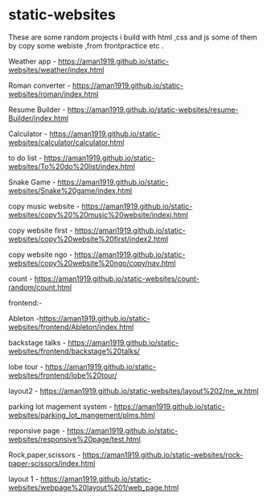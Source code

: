 # static-websites

These are some random projects i build with html ,css and js some of them by copy some webiste ,from frontpractice etc .

Weather app -  https://aman1919.github.io/static-websites/weather/index.html

Roman converter - https://aman1919.github.io/static-websites/roman/index.html

Resume Builder - https://aman1919.github.io/static-websites/resume-Builder/index.html

Calculator - https://aman1919.github.io/static-websites/calculator/calculator.html

to do list - https://aman1919.github.io/static-websites/To%20do%20list/index.html

Snake Game - https://aman1919.github.io/static-websites/Snake%20game/index.html

copy music website - https://aman1919.github.io/static-websites/copy%20%20music%20website/indexj.html

copy website first - https://aman1919.github.io/static-websites/copy%20website%20first/index2.html

copy website ngo - https://aman1919.github.io/static-websites/copy%20website%20ngo/copy/nav.html

count - https://aman1919.github.io/static-websites/count-random/count.html

frontend:-

Ableton -https://aman1919.github.io/static-websites/frontend/Ableton/index.html

backstage talks - https://aman1919.github.io/static-websites/frontend/backstage%20talks/

lobe tour - https://aman1919.github.io/static-websites/frontend/lobe%20tour/

layout2 - https://aman1919.github.io/static-websites/layout%202/ne_w.html

parking lot magement system - https://aman1919.github.io/static-websites/parking_lot_mangement/plms.html

reponsive page - https://aman1919.github.io/static-websites/responsive%20page/test.html

Rock,paper,scissors - https://aman1919.github.io/static-websites/rock-paper-scissors/index.html

layout 1 - https://aman1919.github.io/static-websites/webpage%20layout%201/web_page.html
